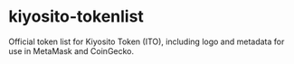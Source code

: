 # kiyosito-tokenlist
Official token list for Kiyosito Token (ITO), including logo and metadata for use in MetaMask and CoinGecko.
